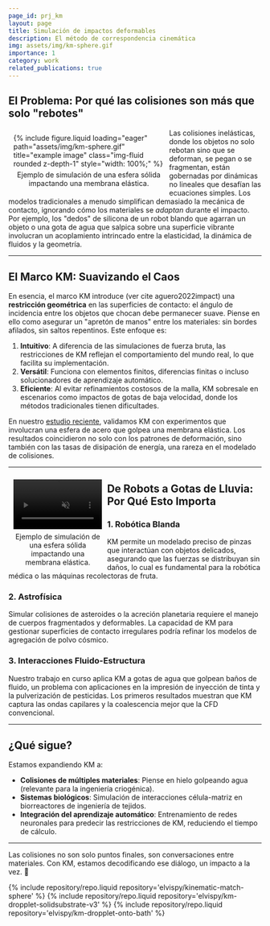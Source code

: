 ```yaml
---
page_id: prj_km
layout: page
title: Simulación de impactos deformables
description: El método de correspondencia cinemática
img: assets/img/km-sphere.gif
importance: 1
category: work
related_publications: true
---
```


## El Problema: Por qué las colisiones son más que solo "rebotes"

<figure style="float: left; margin: 10px; max-width: 300px;">
    {% include figure.liquid loading="eager" path="assets/img/km-sphere.gif" title="example image" class="img-fluid rounded z-depth-1" style="width: 100%;" %}
    <figcaption style="text-align: center; margin-top: 5px;">
        Ejemplo de simulación de una esfera sólida impactando una membrana elástica.
    </figcaption>
</figure>

Las colisiones inelásticas, donde los objetos no solo rebotan sino que se deforman, se pegan o se fragmentan, están gobernadas por dinámicas no lineales que desafían las ecuaciones simples. Los modelos tradicionales a menudo simplifican demasiado la mecánica de contacto, ignorando cómo los materiales se _adaptan_ durante el impacto. Por ejemplo, los "dedos" de silicona de un robot blando que agarran un objeto o una gota de agua que salpica sobre una superficie vibrante involucran un acoplamiento intrincado entre la elasticidad, la dinámica de fluidos y la geometría.

---

## El Marco KM: Suavizando el Caos

En esencia, el marco KM introduce (ver cite aguero2022impact) una **restricción geométrica** en las superficies de contacto: el ángulo de incidencia entre los objetos que chocan debe permanecer suave. Piense en ello como asegurar un "apretón de manos" entre los materiales: sin bordes afilados, sin saltos repentinos. Este enfoque es:

1.  **Intuitivo**: A diferencia de las simulaciones de fuerza bruta, las restricciones de KM reflejan el comportamiento del mundo real, lo que facilita su implementación.
2.  **Versátil**: Funciona con elementos finitos, diferencias finitas o incluso solucionadores de aprendizaje automático.
3.  **Eficiente**: Al evitar refinamientos costosos de la malla, KM sobresale en escenarios como impactos de gotas de baja velocidad, donde los métodos tradicionales tienen dificultades.

En nuestro [estudio reciente](https://royalsocietypublishing.org/doi/10.1098/rspa.2022.0340), validamos KM con experimentos que involucran una esfera de acero que golpea una membrana elástica. Los resultados coincidieron no solo con los patrones de deformación, sino también con las tasas de disipación de energía, una rareza en el modelado de colisiones.

---

<figure style="float: left; margin: 10px; width: 35%;">
  <div style="position: relative; width: 100%; padding-bottom: 56.25%; height: 0; overflow: hidden;">
    <video autoplay muted loop controls 
           style="position: absolute; top: 0; left: 0; width: 100%; height: 100%;" 
           preload="auto">
      <source src="/assets/img/drop.mp4" type="video/mp4">
      Your browser does not support the video tag.
    </video>
  </div>
  <figcaption style="text-align: center; margin-top: 5px;">
    Ejemplo de simulación de una esfera sólida impactando una membrana elástica.
  </figcaption>
</figure>

## De Robots a Gotas de Lluvia: Por Qué Esto Importa

### 1. **Robótica Blanda**

KM permite un modelado preciso de pinzas que interactúan con objetos delicados, asegurando que las fuerzas se distribuyan sin daños, lo cual es fundamental para la robótica médica o las máquinas recolectoras de fruta.

### 2. **Astrofísica**

Simular colisiones de asteroides o la acreción planetaria requiere el manejo de cuerpos fragmentados y deformables. La capacidad de KM para gestionar superficies de contacto irregulares podría refinar los modelos de agregación de polvo cósmico.

### 3. **Interacciones Fluido-Estructura**

Nuestro trabajo en curso aplica KM a gotas de agua que golpean baños de fluido, un problema con aplicaciones en la impresión de inyección de tinta y la pulverización de pesticidas. Los primeros resultados muestran que KM captura las ondas capilares y la coalescencia mejor que la CFD convencional.

---

## ¿Qué sigue?

Estamos expandiendo KM a:

- **Colisiones de múltiples materiales**: Piense en hielo golpeando agua (relevante para la ingeniería criogénica).
- **Sistemas biológicos**: Simulación de interacciones célula-matriz en biorreactores de ingeniería de tejidos.
- **Integración del aprendizaje automático**: Entrenamiento de redes neuronales para predecir las restricciones de KM, reduciendo el tiempo de cálculo.

---

Las colisiones no son solo puntos finales, son conversaciones entre materiales. Con KM, estamos decodificando ese diálogo, un impacto a la vez. 🚀

<div class="repositories d-flex flex-wrap flex-md-row flex-column justify-content-between align-items-center">
    {% include repository/repo.liquid repository='elvispy/kinematic-match-sphere' %}  
    {% include repository/repo.liquid repository='elvispy/km-dropplet-solidsubstrate-v3' %}  
    {% include repository/repo.liquid repository='elvispy/km-dropplet-onto-bath' %}  
</div>
